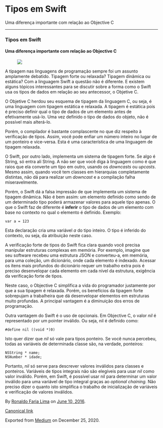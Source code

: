 Tipos em Swift
==============

Uma diferença importante com relação ao Objective C

------------------------------------------------------------------------

### Tipos em Swift

#### Uma diferença importante com relação ao Objective C

<figure>
<img src="https://cdn-images-1.medium.com/max/800/1*u8iaICEmxjkSFw9H3EPbtw.jpeg" class="graf-image" />
</figure>A tipagem nas linguagens de programação sempre foi um assunto
amplamente debatido. Tipagem forte ou relaxada? Tipagem dinâmica ou
estática? Com a linguagem Swift a questão não é diferente. E existem
alguns tópicos interessantes para se discutir sobre a forma como o Swift
usa os tipos de dados em relação ao seu antecessor, o Objetive C.

O Objetive C herdou seu esquema de tipagem da linguagem C, ou seja, é
uma linguagem com tipagem estática e relaxada. A tipagem é estática pois
é preciso definir qual o tipo de dados de um elemento antes de
efetivamente usá-lo. Uma vez definido o tipo de dados do objeto, não é
possível mais alterá-lo.

Porém, o compilador é bastante complascente no que diz respeito à
verificação de tipos. Assim, você pode enfiar um número inteiro no lugar
de um ponteiro e vice-versa. Esta é uma característica de uma linguagem
de tipagem relaxada.

O Swift, por outro lado, implementa um sistema de tipagem forte. Se algo
é String, só entra ali String. A não ser que você diga à linguagem como
é que raios que ela converte um tipo em outro, usando os *downcasts* ou
*upcasts*. Mesmo assim, quando você tem classes em hierarquias
completamente distintas, não dá para realizar um *downcast* e a
compilação falha miseravelmente.

Porém, o Swift dá a falsa impressão de que implementa um sistema de
tipagem dinâmica. Não é bem assim: um elemento definido como sendo de um
determinado tipo poderá armazenar valores para aquele tipo apenas. O que
o Swift faz de diferente é **inferir** o tipo de dados de um elemento
com base no contexto no qual o elemento é definido. Exemplo:

    var a = 123

Esta declaração cria uma variável *a* do tipo inteiro. O tipo é inferido
do contexto, ou seja, da atribuição neste caso.

A verificação forte de tipos do Swift fica clara quando você precisa
manipular estruturas complexas em memória. Por exemplo, imagine que seu
software recebeu uma estrutura JSON e converteu-a, em memória, para uma
coleção, um dicionário, onde cada elemento é indexado. Acessar os itens
mais profundos do dicionário requer um trabalho extra pois é preciso
desenvelopar cada elemento em cada nível da estrutura, exigência da
verificação forte de tipos.

Neste caso, o Objective C simplifica a vida do programador justamente
por que a sua tipagem é relaxada. Porém, os benefícios da tipagem forte
sobrepujam a trabalheira que dá desenvelopar elementos em estruturas
muito profundas. A principal vantagem é a diminuição dos erros de
programação.

Outra vantagem do Swift é o uso de opcionais. Em Objective C, o valor
*nil* é representado por um pointer inválido. Ou seja, nil é definido
como:

    #define nil ((void *)0)

Isto quer dizer que *nil* só vale para tipos ponteiro. Se você nunca
percebeu, todas as variáveis de determinada classe são, na verdade,
ponteiros:

    NSString * name;
    NSNumber * idade;

Portanto, *nil* só serve para descrever valores inválidos para classes e
ponteiros. Variáveis de tipos integrais não são elegíveis para usar
*nil* como valor inválido. Porém, em Swift, é possível usar nil para
determinar um valor inválido para uma variável de tipo integral graças
ao *optional chaining.* Não preciso dizer o quanto isto simplifica o
trabalho de inicialização de variáveis e verificação de valores
inválidos.

By
<a href="https://medium.com/@ronaldolima" class="p-author h-card">Ronaldo Faria Lima</a>
on [June 10, 2016](https://medium.com/p/c8b72509d7e6).

<a href="https://medium.com/@ronaldolima/tipos-em-swift-c8b72509d7e6" class="p-canonical">Canonical link</a>

Exported from [Medium](https://medium.com) on December 25, 2020.
